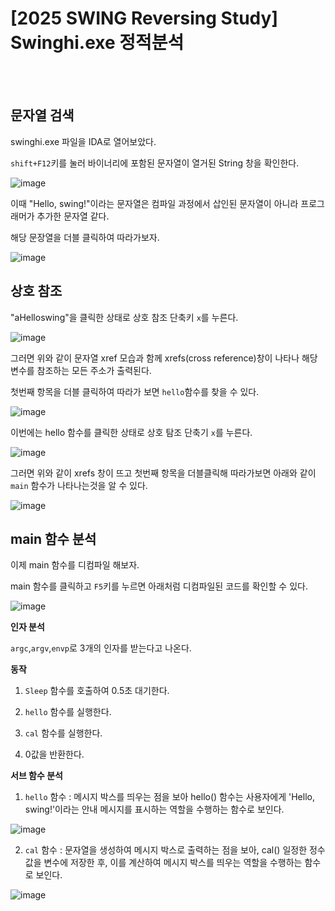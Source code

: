 <!DOCTYPE html>
<html>
<head>
        <link rel="stylesheet" type="text/css" href="sytle.css">
</head>
<body>
        <h1>[2025 SWING Reversing Study] Swinghi.exe 정적분석</h1>
</body>
<br>
<br>
</html>

문자열 검색
-------------
swinghi.exe 파일을 IDA로 열어보았다.

```shift+F12```키를 눌러 바이너리에 포함된 문자열이 열거된 String 창을 확인한다.

![image](https://github.com/user-attachments/assets/884ef280-59fe-421c-b671-1db788e1dc2d)

이때 "Hello, swing!"이라는 문자열은 컴파일 과정에서 삽인된 문자열이 아니라 프로그래머가 추가한 문자열 같다.

해당 문장열을 더블 클릭하여 따라가보자.

![image](https://github.com/user-attachments/assets/a03780f8-4611-4b41-89dd-6989d4b70a6a)

상호 참조
-------
"aHelloswing"을 클릭한 상태로 상호 참조 단축키 ```x```를 누른다.

![image](https://github.com/user-attachments/assets/89edd0c2-1fb4-4732-a49c-12fc96540630)

그러면 위와 같이 문자열 xref 모습과 함께 xrefs(cross reference)창이 나타나 해당 변수를 참조하는 모든 주소가 출력된다.

첫번째 항목을 더블 클릭하여 따라가 보면 ```hello```함수를 찾을 수 있다.

![image](https://github.com/user-attachments/assets/c14a5da4-4f0f-48bd-ab46-c722216f13d3)


이번에는 hello 함수를 클릭한 상태로 상호 탐조 단축기 ```x```를 누른다.

![image](https://github.com/user-attachments/assets/d6a41214-021b-4146-bd90-ac5c56794b0b)

그러면 위와 같이 xrefs 창이 뜨고 첫번째 항목을 더블클릭해 따라가보면 아래와 같이 ```main``` 함수가 나타나는것을 알 수 있다. 

![image](https://github.com/user-attachments/assets/d4bbf8d1-e0ad-4803-a8d0-2209584d3604)

main 함수 분석
-----

이제 main 함수를 디컴파일 해보자.

main 함수를 클릭하고 ```F5```키를 누르면 아래처럼 디컴파일된 코드를 확인할 수 있다.

![image](https://github.com/user-attachments/assets/6379a4d1-22c7-4ce5-9566-8a1bd77da33c)


**인자 분석**

```argc```,```argv```,```envp```로 3개의 인자를 받는다고 나온다.

**동작**

1. ```Sleep``` 함수를 호출하여 0.5초 대기한다.

2. ```hello``` 함수를 실행한다.

3. ```cal``` 함수를 실행한다.

4. 0값을 반환한다.

**서브 함수 분석**

1. ```hello``` 함수 : 
   메시지 박스를 띄우는 점을 보아 hello() 함수는 사용자에게 'Hello, swing!'이라는 안내 메시지를 표시하는 역할을 수행하는 함수로 보인다.
   
![image](https://github.com/user-attachments/assets/b012da2e-89e0-483c-962e-14579447a3b1)

2. ```cal``` 함수 : 
   문자열을 생성하여 메시지 박스로 출력하는 점을 보아, cal() 일정한 정수 값을 변수에 저장한 후, 이를 계산하여 메시지 박스를 띄우는 역할을 수행하는 함수로 보인다.

![image](https://github.com/user-attachments/assets/23e78cd0-78df-46a9-984b-990d5d28072d)
